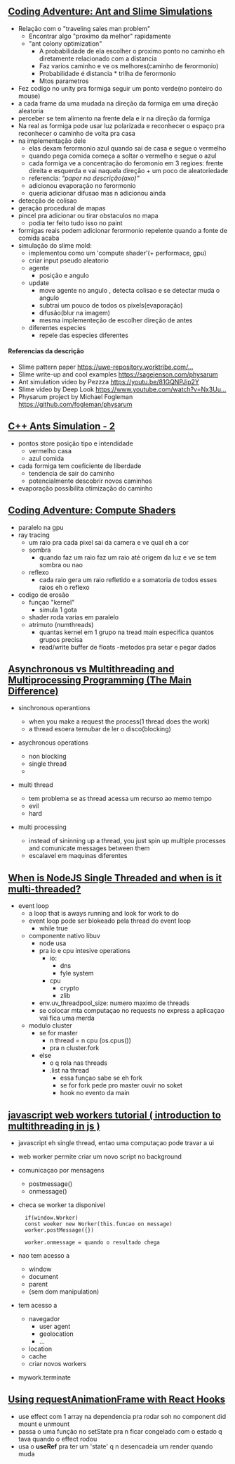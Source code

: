 ## [Coding Adventure: Ant and Slime Simulations](https://www.youtube.com/watch?v=X-iSQQgOd1A&t=1s)

  - Relação com o "traveling sales man problem" 
    - Encontrar algo "proximo da melhor" rapidamente
    - "ant colony optimization"
      - A probabilidade de ela escolher o proximo ponto no caminho eh diretamente relacionado com a distancia
      - Faz varios caminho e ve os melhores(caminho de ferormonio)
      - Probabilidade é distancia * trilha de ferormonio
      - Mtos parametros
  - Fez codigo no unity pra formiga seguir um ponto verde(no ponteiro do mouse)
  - a cada frame da uma mudada na direção da formiga em uma direção aleatoria
  - perceber se tem alimento na frente dela e ir na direção da formiga
  - Na real as formiga pode usar luz polarizada e reconhecer o espaço pra reconhecer o caminho de volta pra casa
  - na implementação dele
    - elas dexam ferormonio azul quando sai de casa e segue o vermelho
    - quando pega comida começa a soltar o vermelho e segue o azul
    - cada formiga ve a concentração do feromonio em 3 regioes: frente direita e esquerda e vai naquela direção + um poco de aleatoriedade
    - referencia: *"paper na descrição(axo)"*
    - adicionou evaporação no ferormonio
    - queria adicionar difusao mas n adicionou ainda
  - detecção de colisao
  - geração procedural de mapas
  - pincel pra adicionar ou tirar obstaculos no mapa
    - podia ter feito tudo isso no paint
  - formigas reais podem adicionar ferormonio repelente quando a fonte de comida acaba
  - simulação do slime mold:
    - implementou como um 'compute shader'(+ performace, gpu)
    - criar input pseudo aleatorio
    - agente
      - posição e angulo
    - update
      - move agente no angulo , detecta colisao e se detectar muda o angulo
      - subtrai um pouco de todos os pixels(evaporação)
      - difusão(blur na imagem)
      - mesma implementeção de escolher direção de antes
    - diferentes especies
      - repele das especies diferentes

#### Referencias da descrição

- Slime pattern paper https://uwe-repository.worktribe.com/...​
- Slime write-up and cool examples https://sagejenson.com/physarum​
- Ant simulation video by Pezzza https://youtu.be/81GQNPJip2Y​
- Slime video by Deep Look https://www.youtube.com/watch?v=Nx3Uu...​
- Physarum project by Michael Fogleman https://github.com/fogleman/physarum

## [C++ Ants Simulation - 2](https://www.youtube.com/watch?v=emRXBr5JvoY)

- pontos store posição tipo e intendidade
  - vermelho casa
  - azul comida
- cada formiga tem coeficiente de liberdade
  - tendencia de sair do caminho
  - potencialmente descobrir novos caminhos
- evaporação possibilita otimização do caminho

## [Coding Adventure: Compute Shaders](https://www.youtube.com/watch?v=9RHGLZLUuwc)

- paralelo na gpu
- ray tracing
  - um raio pra cada pixel sai da camera e ve qual eh a cor
  - sombra
    - quando faz um raio faz um raio até origem da luz e ve se tem sombra ou nao
  - reflexo
    - cada raio gera um raio refletido e a somatoria de todos esses raios eh o reflexo
- codigo de erosão
  - funçao "kernel"
    - simula 1 gota
  - shader roda varias em paralelo
  - atrimuto (numthreads)
    - quantas kernel em 1 grupo na tread main especifica quantos grupos precisa
    - read/write buffer de floats
        -metodos pra setar e pegar dados

## [Asynchronous vs Multithreading and Multiprocessing Programming (The Main Difference)](https://www.youtube.com/watch?v=0vFgKr5bjWI)

- sinchronous operantions 
  - when you make a request the process(1 thread does the work)
  - a thread esoera ternubar de ler o disco(blocking)

- asychronous operations 
  - non blocking
  - single thread
  - 

- multi thread
  - tem problema se as thread acessa um recurso ao memo tempo
  - evil
  - hard

- multi processing
  - instead of sininning up a thread, you just spin up multiple processes and comunicate messages between them
  - escalavel em maquinas diferentes
  
## [When is NodeJS Single Threaded and when is it multi-threaded?](https://www.youtube.com/watch?v=gMtchRodC2I)

- event loop
  - a loop that is aways running and look for work to do
  - event loop pode ser blokeado pela thread do event loop
    - while true
  - componente nativo libuv
    - node usa
    - pra io e cpu intesive operations
      - io:
        - dns
        - fyle system
      - cpu
        - crypto
        - zlib
    - env.uv_threadpool_size: numero maximo de threads
    - se colocar mta computaçao no requests no express a aplicaçao vai fica uma merda
  - modulo cluster
    - se for master
      - n thread = n cpu (os.cpus())
      - pra n cluster.fork
    - else
      - o q rola nas threads
      - .list na thread
          - essa funçao sabe se eh fork
          - se for fork pede pro master ouvir no soket
          - hook no evento da main
  
## [javascript web workers tutorial ( introduction to multithreading in js )](https://www.youtube.com/watch?v=pMK-jcOAYI8) 

- javascript eh single thread, entao uma computaçao pode travar a ui
- web worker permite criar um novo script no background
- comunicaçao por mensagens
  - postmessage()
  - onmessage()
- checa se worker ta disponivel
        
        if(window.Worker)
        const woeker new Worker(this.funcao on message)
        worker.postMessage({})

        worker.onmessage = quando o resultado chega

- nao tem acesso a
  - window
  - document
  - parent
  - (sem dom manipulation)
- tem acesso a
  - navegador
    - user agent
    - geolocation
    - ...
  - location
  - cache
  - criar novos workers
- mywork.terminate

## [Using requestAnimationFrame with React Hooks ](https://css-tricks.com/using-requestanimationframe-with-react-hooks/)
- use effect com 1 array na dependencia pra rodar soh no component did mount e unmount
- passa o uma função no setState pra n ficar congelado com o estado q tava quando o effect rodou
- usa o **useRef** pra ter um 'state' q n desencadeia um render quando muda